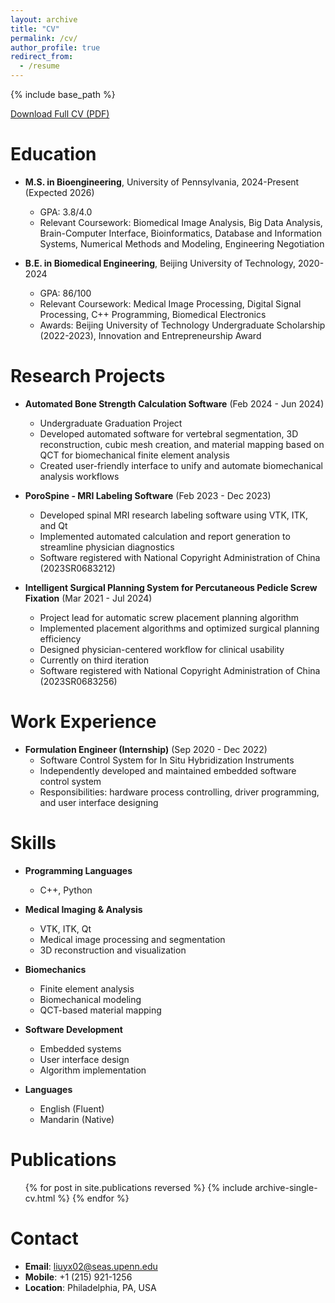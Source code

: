 ```yaml
---
layout: archive
title: "CV"
permalink: /cv/
author_profile: true
redirect_from:
  - /resume
---
```


{% include base_path %}

[Download Full CV (PDF)](/files/CV-Liu_Yuxuan_2025.pdf)

Education
======
* **M.S. in Bioengineering**, University of Pennsylvania, 2024-Present (Expected 2026)
  * GPA: 3.8/4.0
  * Relevant Coursework: Biomedical Image Analysis, Big Data Analysis, Brain-Computer Interface, Bioinformatics, Database and Information Systems, Numerical Methods and Modeling, Engineering Negotiation
  
* **B.E. in Biomedical Engineering**, Beijing University of Technology, 2020-2024
  * GPA: 86/100
  * Relevant Coursework: Medical Image Processing, Digital Signal Processing, C++ Programming, Biomedical Electronics
  * Awards: Beijing University of Technology Undergraduate Scholarship (2022-2023), Innovation and Entrepreneurship Award

Research Projects
======
* **Automated Bone Strength Calculation Software** (Feb 2024 - Jun 2024)
  * Undergraduate Graduation Project
  * Developed automated software for vertebral segmentation, 3D reconstruction, cubic mesh creation, and material mapping based on QCT for biomechanical finite element analysis
  * Created user-friendly interface to unify and automate biomechanical analysis workflows
  
* **PoroSpine - MRI Labeling Software** (Feb 2023 - Dec 2023)
  * Developed spinal MRI research labeling software using VTK, ITK, and Qt
  * Implemented automated calculation and report generation to streamline physician diagnostics
  * Software registered with National Copyright Administration of China (2023SR0683212)
  
* **Intelligent Surgical Planning System for Percutaneous Pedicle Screw Fixation** (Mar 2021 - Jul 2024)
  * Project lead for automatic screw placement planning algorithm
  * Implemented placement algorithms and optimized surgical planning efficiency
  * Designed physician-centered workflow for clinical usability
  * Currently on third iteration
  * Software registered with National Copyright Administration of China (2023SR0683256)

Work Experience
======
* **Formulation Engineer (Internship)** (Sep 2020 - Dec 2022)
  * Software Control System for In Situ Hybridization Instruments
  * Independently developed and maintained embedded software control system
  * Responsibilities: hardware process controlling, driver programming, and user interface designing
  
Skills
======
* **Programming Languages**
  * C++, Python
  
* **Medical Imaging & Analysis**
  * VTK, ITK, Qt
  * Medical image processing and segmentation
  * 3D reconstruction and visualization
  
* **Biomechanics**
  * Finite element analysis
  * Biomechanical modeling
  * QCT-based material mapping
  
* **Software Development**
  * Embedded systems
  * User interface design
  * Algorithm implementation

* **Languages**
  * English (Fluent)
  * Mandarin (Native)

Publications
======
  <ul>{% for post in site.publications reversed %}
    {% include archive-single-cv.html %}
  {% endfor %}</ul>
  
Contact
======
* **Email**: liuyx02@seas.upenn.edu
* **Mobile**: +1 (215) 921-1256
* **Location**: Philadelphia, PA, USA
